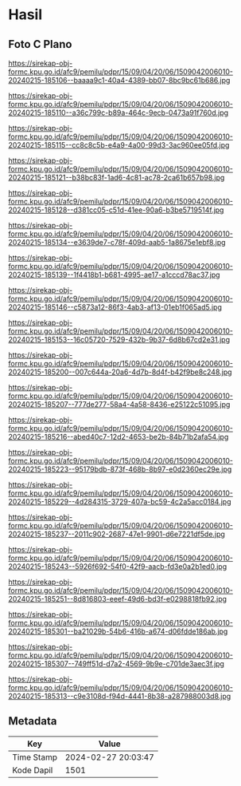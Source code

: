 # Hasil

## Foto C Plano

https://sirekap-obj-formc.kpu.go.id/afc9/pemilu/pdpr/15/09/04/20/06/1509042006010-20240215-185106--baaaa9c1-40a4-4389-bb07-8bc9bc61b686.jpg

https://sirekap-obj-formc.kpu.go.id/afc9/pemilu/pdpr/15/09/04/20/06/1509042006010-20240215-185110--a36c799c-b89a-464c-9ecb-0473a91f760d.jpg

https://sirekap-obj-formc.kpu.go.id/afc9/pemilu/pdpr/15/09/04/20/06/1509042006010-20240215-185115--cc8c8c5b-e4a9-4a00-99d3-3ac960ee05fd.jpg

https://sirekap-obj-formc.kpu.go.id/afc9/pemilu/pdpr/15/09/04/20/06/1509042006010-20240215-185121--b38bc83f-1ad6-4c81-ac78-2ca61b657b98.jpg

https://sirekap-obj-formc.kpu.go.id/afc9/pemilu/pdpr/15/09/04/20/06/1509042006010-20240215-185128--d381cc05-c51d-41ee-90a6-b3be5719514f.jpg

https://sirekap-obj-formc.kpu.go.id/afc9/pemilu/pdpr/15/09/04/20/06/1509042006010-20240215-185134--e3639de7-c78f-409d-aab5-1a8675e1ebf8.jpg

https://sirekap-obj-formc.kpu.go.id/afc9/pemilu/pdpr/15/09/04/20/06/1509042006010-20240215-185139--1f4418b1-b681-4995-ae17-a1cccd78ac37.jpg

https://sirekap-obj-formc.kpu.go.id/afc9/pemilu/pdpr/15/09/04/20/06/1509042006010-20240215-185146--c5873a12-86f3-4ab3-af13-01eb1f065ad5.jpg

https://sirekap-obj-formc.kpu.go.id/afc9/pemilu/pdpr/15/09/04/20/06/1509042006010-20240215-185153--16c05720-7529-432b-9b37-6d8b67cd2e31.jpg

https://sirekap-obj-formc.kpu.go.id/afc9/pemilu/pdpr/15/09/04/20/06/1509042006010-20240215-185200--007c644a-20a6-4d7b-8d4f-b42f9be8c248.jpg

https://sirekap-obj-formc.kpu.go.id/afc9/pemilu/pdpr/15/09/04/20/06/1509042006010-20240215-185207--777de277-58a4-4a58-8436-e25122c51095.jpg

https://sirekap-obj-formc.kpu.go.id/afc9/pemilu/pdpr/15/09/04/20/06/1509042006010-20240215-185216--abed40c7-12d2-4653-be2b-84b71b2afa54.jpg

https://sirekap-obj-formc.kpu.go.id/afc9/pemilu/pdpr/15/09/04/20/06/1509042006010-20240215-185223--95179bdb-873f-468b-8b97-e0d2360ec29e.jpg

https://sirekap-obj-formc.kpu.go.id/afc9/pemilu/pdpr/15/09/04/20/06/1509042006010-20240215-185229--4d284315-3729-407a-bc59-4c2a5acc0184.jpg

https://sirekap-obj-formc.kpu.go.id/afc9/pemilu/pdpr/15/09/04/20/06/1509042006010-20240215-185237--2011c902-2687-47e1-9901-d6e7221df5de.jpg

https://sirekap-obj-formc.kpu.go.id/afc9/pemilu/pdpr/15/09/04/20/06/1509042006010-20240215-185243--5926f692-54f0-42f9-aacb-fd3e0a2b1ed0.jpg

https://sirekap-obj-formc.kpu.go.id/afc9/pemilu/pdpr/15/09/04/20/06/1509042006010-20240215-185251--8d816803-eeef-49d6-bd3f-e0298818fb92.jpg

https://sirekap-obj-formc.kpu.go.id/afc9/pemilu/pdpr/15/09/04/20/06/1509042006010-20240215-185301--ba21029b-54b6-416b-a674-d06fdde186ab.jpg

https://sirekap-obj-formc.kpu.go.id/afc9/pemilu/pdpr/15/09/04/20/06/1509042006010-20240215-185307--749ff51d-d7a2-4569-9b9e-c701de3aec3f.jpg

https://sirekap-obj-formc.kpu.go.id/afc9/pemilu/pdpr/15/09/04/20/06/1509042006010-20240215-185313--c9e3108d-f94d-4441-8b38-a287988003d8.jpg


## Metadata

| Key        | Value               |
| ---------- | ------------------- |
| Time Stamp | 2024-02-27 20:03:47 |
| Kode Dapil | 1501                |



